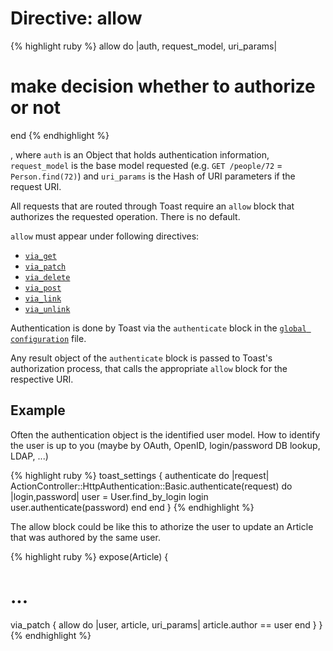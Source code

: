 # Directive: allow

{% highlight ruby %}
allow do |auth, request_model, uri_params|
  # make decision whether to authorize or not
end
{% endhighlight %}

, where `auth` is an Object that holds authentication information,
`request_model` is the base model requested (e.g. `GET /people/72` =
`Person.find(72)`) and `uri_params` is the Hash of URI parameters if the
request URI.

All requests that are routed through Toast require an `allow` block that authorizes the requested operation. There is no default.

`allow` must appear under following directives:

* [`via_get`](via_get)
* [`via_patch`](via_put)
* [`via_delete`](via_delete)
* [`via_post`](via_post)
* [`via_link`](via_link)
* [`via_unlink`](via_unlink)

Authentication is done by Toast via the `authenticate` block in the
[`global configuration`](global_config) file.

Any result object of the `authenticate` block is passed to Toast's
authorization process, that calls the appropriate `allow` block for
the respective URI.

## Example
Often the authentication object is the identified user model. How to
identify the user is up to you (maybe by OAuth, OpenID, login/password
DB lookup, LDAP, ...)

{% highlight ruby %}
toast_settings {
  authenticate do |request|
    ActionController::HttpAuthentication::Basic.authenticate(request) do |login,password|
      user = User.find_by_login login
      user.authenticate(password)
    end
  end
}
{% endhighlight %}

The allow block could be like this to athorize the user to update an
Article that was authored by the same user.

{% highlight ruby %}
expose(Article) {
  # ...
  via_patch {
    allow do |user, article, uri_params|
      article.author == user
    end
  }
}
{% endhighlight %}
